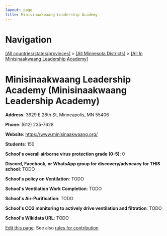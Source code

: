 ```yaml
---
layout: page
title: Minisinaakwaang Leadership Academy
---
```

# Navigation

[[All countries/states/provinces]](../../..) > [[All Minnesota Districts]](../..) > [[All In Minisinaakwaang Leadership Academy]](..)

# Minisinaakwaang Leadership Academy (Minisinaakwaang Leadership Academy)

**Address**: 3629 E 28th St, Minneapolis, MN 55406

**Phone**: (612) 235-7628

**Website**: <https://www.minisinaakwaang.org/>

**Students**: 150

**School's overall airborne virus protection grade (0-5)**: 0

**Discord, Facebook, or WhatsApp group for discovery/advocacy for THIS school**: TODO

**School's policy on Ventilation**: TODO

**School's Ventilation Work Completion**: TODO

**School's Air-Purification**: TODO

**School's CO2 monitoring to actively drive ventilation and filtration**: TODO

**School's Wikidata URL**: TODO


[Edit this page](https://github.com/ventilate-schools/MN/edit/main/./Minisinaakwaang_Leadership_Academy/Minisinaakwaang_Leadership_Academy.md). See also [rules for contribution](../../../contribution-rules/)